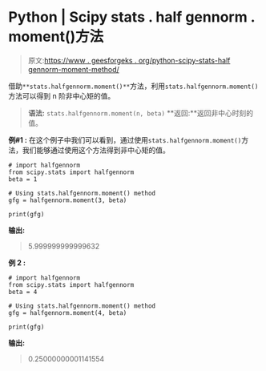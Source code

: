 # Python | Scipy stats . half gennorm . moment()方法

> 原文:[https://www . geesforgeks . org/python-scipy-stats-half gennorm-moment-method/](https://www.geeksforgeeks.org/python-scipy-stats-halfgennorm-moment-method/)

借助`**stats.halfgennorm.moment()**`方法，利用`stats.halfgennorm.moment()`方法可以得到 n 阶非中心矩的值。

> **语法:** `stats.halfgennorm.moment(n, beta)`
> **返回:**返回非中心时刻的值。

**例#1 :**
在这个例子中我们可以看到，通过使用`stats.halfgennorm.moment()`方法，我们能够通过使用这个方法得到非中心矩的值。

```
# import halfgennorm
from scipy.stats import halfgennorm
beta = 1

# Using stats.halfgennorm.moment() method
gfg = halfgennorm.moment(3, beta)

print(gfg)
```

**输出:**

> 5.999999999999632

**例 2 :**

```
# import halfgennorm
from scipy.stats import halfgennorm
beta = 4

# Using stats.halfgennorm.moment() method
gfg = halfgennorm.moment(4, beta)

print(gfg)
```

**输出:**

> 0.25000000001141554